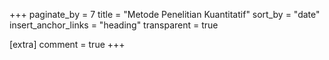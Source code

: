 +++
paginate_by = 7
title = "Metode Penelitian Kuantitatif"
sort_by = "date"
insert_anchor_links = "heading"
transparent = true

[extra]
comment = true
+++
